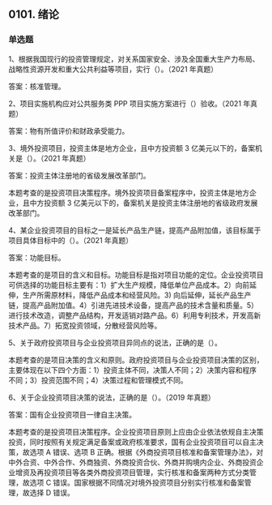 ## 0101. 绪论

### 单选题

1、根据我国现行的投资管理规定，对关系国家安全、涉及全国重大生产力布局、战略性资源开发和重大公共利益等项目，实行（）。（2021 年真题）

答案：核准管理。

2、项目实施机构应对公共服务类 PPP 项目实施方案进行（）验收。（2021 年真题）

答案：物有所值评价和财政承受能力。

3、境外投资项目，投资主体是地方企业，且中方投资额 3 亿美元以下的，备案机关是（）。（2021 年真题）

答案：投资主体注册地的省级发展改革部门。

本题考查的是投资项目决策程序。境外投资项目备案程序中，投资主体是地方企业，且中方投资额 3 亿美元以下的，备案机关是投资主体注册地的省级政府发展改革部门。

4、某企业投资项目的目标之一是延长产品生产链，提高产品附加值，该目标属于项目具体目标中的（）。（2021 年真题）

答案：功能目标。

本题考查的是项目的含义和目标。功能目标是指对项目功能的定位。企业投资项目可供选择的功能目标主要有：1）扩大生产规模，降低单位产品成本。2）向前延伸，生产所需原材料，降低产品成本和经营风险。3) 向后延伸，延长产品生产链，提高产品附加值。4）引进先进技术设备，提高产品的技术含量和质量。5）进行技术改造，调整产品结构，开发适销对路产品。6）利用专利技术，开发高新技术产品。7）拓宽投资领域，分散经营风险等。

5、关于政府投资项目与企业投资项目异同点的说法，正确的是（）。

本题考查的是项目决策的含义和原则。政府投资项目与企业投资项目决策的区别，主要体现在以下四个方面：1）投资主体不同，决策人不同；2）决策内容和程序不同；3）投资范围不同；4）决策过程和管理模式不同。

6、关于企业投资项目决策的说法，正确的是（）。（2019 年真题）

答案：国有企业投资项目一律自主决策。

本题考查的是投资项目决策程序。企业投资项目原则上应由企业依法依规自主决策投资，同时按照有关规定满足备案或政府核准要求，国有企业投资项目可以自主决策，故选项 A 错误、选项 B 正确。根据《外商投资项目核准和备案管理办法》，对中外合资、中外合作、外商独资、外商投资合伙、外商并购境内企业、外商投资企业增资及再投资项目等各类外商投资项目管理，实行核准和备案两种方式分类管理，故选项 C 错误。国家根据不同情况对境外投资项目分别实行核准和备案管理，故选择 D 错误。

